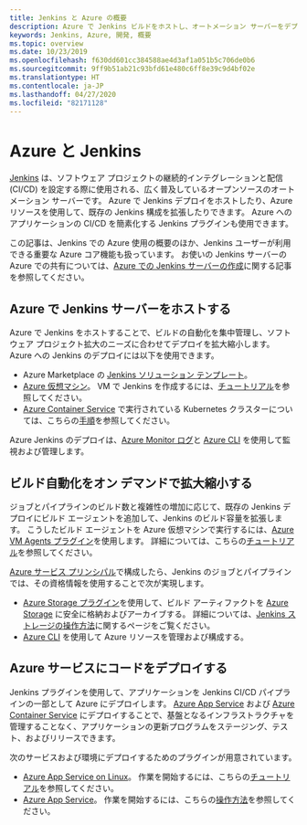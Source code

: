 ```yaml
---
title: Jenkins と Azure の概要
description: Azure で Jenkins ビルドをホストし、オートメーション サーバーをデプロイします。また、Azure のコンピューティング リソースとストレージ リソースを使用することで、継続的インテグレーションとデプロイ (CI/CD) パイプラインを拡張します。
keywords: Jenkins, Azure, 開発, 概要
ms.topic: overview
ms.date: 10/23/2019
ms.openlocfilehash: f630dd601cc384588ae4d3af1a051b5c706de0b6
ms.sourcegitcommit: 9ff9b51ab21c93bfd61e480c6ff8e39c9d4bf02e
ms.translationtype: HT
ms.contentlocale: ja-JP
ms.lasthandoff: 04/27/2020
ms.locfileid: "82171128"
---
```

# <a name="azure-and-jenkins"></a>Azure と Jenkins

[Jenkins](https://jenkins.io/) は、ソフトウェア プロジェクトの継続的インテグレーションと配信 (CI/CD) を設定する際に使用される、広く普及しているオープンソースのオートメーション サーバーです。 Azure で Jenkins デプロイをホストしたり、Azure リソースを使用して、既存の Jenkins 構成を拡張したりできます。 Azure へのアプリケーションの CI/CD を簡素化する Jenkins プラグインも使用できます。

この記事は、Jenkins での Azure 使用の概要のほか、Jenkins ユーザーが利用できる重要な Azure コア機能も扱っています。 お使いの Jenkins サーバーの Azure での共有については、[Azure での Jenkins サーバーの作成](configure-on-linux-vm.md)に関する記事を参照してください。

## <a name="host-your-jenkins-servers-in-azure"></a>Azure で Jenkins サーバーをホストする

Azure で Jenkins をホストすることで、ビルドの自動化を集中管理し、ソフトウェア プロジェクト拡大のニーズに合わせてデプロイを拡大縮小します。 Azure への Jenkins のデプロイには以下を使用できます。
 
- Azure Marketplace の [Jenkins ソリューション テンプレート](configure-on-linux-vm.md)。
- [Azure 仮想マシン](/azure/virtual-machines/linux/overview)。 VM で Jenkins を作成するには、[チュートリアル](pipeline-with-github-and-docker.md)を参照してください。
- [Azure Container Service](/azure/container-service/kubernetes/container-service-kubernetes-walkthrough) で実行されている Kubernetes クラスターについては、こちらの[手順](/azure/container-service/kubernetes/container-service-kubernetes-jenkins)を参照してください。

Azure Jenkins のデプロイは、[Azure Monitor ログ](/azure/log-analytics/log-analytics-overview)と [Azure CLI](/cli/azure) を使用して監視および管理します。

## <a name="scale-your-build-automation-on-demand"></a>ビルド自動化をオン デマンドで拡大縮小する

ジョブとパイプラインのビルド数と複雑性の増加に応じて、既存の Jenkins デプロイにビルド エージェントを追加して、Jenkins のビルド容量を拡張します。 こうしたビルド エージェントを Azure 仮想マシンで実行するには、[Azure VM Agents プラグイン](https://plugins.jenkins.io/azure-vm-agents)を使用します。 詳細については、こちらの[チュートリアル](/azure/jenkins/jenkins-azure-vm-agents)を参照してください。

[Azure サービス プリンシパル](/azure/azure-resource-manager/resource-group-overview)で構成したら、Jenkins のジョブとパイプラインでは、その資格情報を使用することで次が実現します。

- [Azure Storage プラグイン](https://plugins.jenkins.io/windows-azure-storage)を使用して、ビルド アーティファクトを [Azure Storage](/azure/storage/common/storage-introduction) に安全に格納およびアーカイブする。 詳細については、[Jenkins ストレージの操作方法](azure-storage-blobs-as-build-artifact-repository.md)に関するページをご覧ください。
- [Azure CLI](/azure/jenkins/deploy-to-azure-app-service-using-azure-cli) を使用して Azure リソースを管理および構成する。

## <a name="deploy-your-code-into-azure-services"></a>Azure サービスにコードをデプロイする

Jenkins プラグインを使用して、アプリケーションを Jenkins CI/CD パイプラインの一部として Azure にデプロイします。 [Azure App Service](/azure/app-service/) および [Azure Container Service](/azure/container-service/kubernetes/) にデプロイすることで、基盤となるインフラストラクチャを管理することなく、アプリケーションの更新プログラムをステージング、テスト、およびリリースできます。

 次のサービスおよび環境にデプロイするためのプラグインが用意されています。

- [Azure App Service on Linux](/azure/app-service/containers/app-service-linux-intro)。 作業を開始するには、こちらの[チュートリアル](deploy-from-github-to-azure-app-service.md)を参照してください。
- [Azure App Service](/azure/app-service/overview)。 作業を開始するには、こちらの[操作方法](deploy-to-azure-app-service-using-plugin.md)を参照してください。